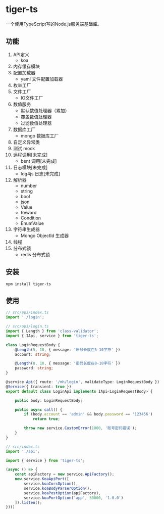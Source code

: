 # tiger-ts
一个使用TypeScript写的Node.js服务端基础库。

## 功能

1. API定义
    * koa
2. 内存缓存模块
3. 配置加载器
    * yaml 文件配置加载器
4. 枚举工厂
5. 文件工厂
    * IO文件工厂
6. 数值服务
    * 默认数值处理器（累加）
    * 覆盖数值处理器
    * 过滤数值处理器
7. 数据库工厂
    * mongo 数据库工厂
8. 自定义异常类
9. 测试 mock
10. 远程调用[未完成]
    * bent 调用[未完成]
11. 日志模块[未完成]
    * log4js 日志[未完成]
12. 解析器
    * number
    * string
    * bool
    * json
    * Value
    * Reward
    * Condition
    * EnumValue
13. 字符串生成器
    * Mongo ObjectId 生成器
14. 线程
15. 分布式锁
    * redis 分布式锁

## 安装

```
npm install tiger-ts
```

## 使用

```typescript
// src/api/index.ts
import './login';
```

```typescript
// src/api/login.ts
import { Length } from 'class-validator';
import { IApi, service } from 'tiger-ts';

class LoginRequestBody {
    @Length(5, 10, { message: '账号长度在5-10字符' })
    account: string;

    @Length(8, 18, { message: '密码长度在8-18字符' })
    password: string;
}

@service.Api({ route: '/mh/login', validateType: LoginRequestBody })
@Service({ transient: true })
export default class LoginApi implements IApi<LoginRequestBody> {

    public body: LoginRequestBody;

    public async call() {
        if (body.account == 'admin' && body.password == '123456')
            return true;

        throw new service.CustomError(1000, '账号密码错误');
    }
}
```

```typescript
// src/index.ts
import './api';

import { service } from 'tiger-ts';

(async () => {
    const apiFactory = new service.ApiFactory();
    new service.KoaApiPort([
        service.koaCorsOption(),
        service.koaBodyParserOption(),
        service.koaPostOption(apiFactory),
        service.koaPortOption('app', 30000, '1.0.0')
    ]).listen();
})()
```
